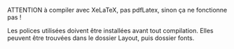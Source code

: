 
ATTENTION à compiler avec XeLaTeX, pas pdfLatex, sinon ça ne fonctionne pas !

Les polices utilisées doivent être installées avant tout compilation. Elles peuvent être trouvées dans le dossier Layout, puis dossier fonts.